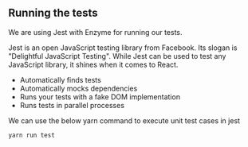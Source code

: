## Running the tests

We are using Jest with Enzyme for running our tests.

Jest is an open JavaScript testing library from Facebook. Its slogan is "Delightful JavaScript Testing". While Jest can be used to test any JavaScript library, it shines when it comes to React.

- Automatically finds tests
- Automatically mocks dependencies
- Runs your tests with a fake DOM implementation
- Runs tests in parallel processes

We can use the below yarn command to execute unit test cases in jest

```sh
yarn run test
```
